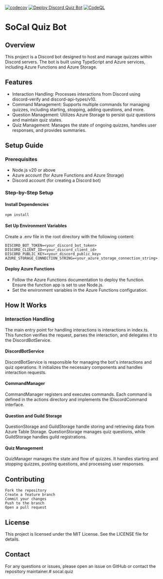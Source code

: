 [![codecov](https://codecov.io/gh/glennawatson/socal.quiz/graph/badge.svg?token=A97VS6OVIP)](https://codecov.io/gh/glennawatson/socal.quiz)
[![Deploy Discord Quiz Bot](https://github.com/glennawatson/socal.quiz/actions/workflows/deploy.yml/badge.svg)](https://github.com/glennawatson/socal.quiz/actions/workflows/deploy.yml)
[![CodeQL](https://github.com/glennawatson/socal.quiz/actions/workflows/github-code-scanning/codeql/badge.svg)](https://github.com/glennawatson/socal.quiz/actions/workflows/github-code-scanning/codeql)

# SoCal Quiz Bot

## Overview

This project is a Discord bot designed to host and manage quizzes within Discord servers. The bot is built using TypeScript and Azure services, including Azure Functions and Azure Storage.

## Features

* Interaction Handling: Processes interactions from Discord using discord-verify and discord-api-types/v10.
* Command Management: Supports multiple commands for managing quizzes, including starting, stopping, adding questions, and more.
* Question Management: Utilizes Azure Storage to persist quiz questions and maintain quiz states.
* Quiz Management: Manages the state of ongoing quizzes, handles user responses, and provides summaries.

## Setup Guide
### Prerequisites
* Node.js v20 or above
* Azure account (for Azure Functions and Azure Storage)
* Discord account (for creating a Discord bot)

### Step-by-Step Setup

#### Install Dependencies

```bash
npm install
```

#### Set Up Environment Variables

Create a .env file in the root directory with the following content:

```plaintext
DISCORD_BOT_TOKEN=<your_discord_bot_token>
DISCORD_CLIENT_ID=<your_discord_client_id>
DISCORD_PUBLIC_KEY=<your_discord_public_key>
AZURE_STORAGE_CONNECTION_STRING=<your_azure_storage_connection_string>
```

#### Deploy Azure Functions
* Follow the Azure Functions documentation to deploy the function. Ensure the function app is set to use Node.js.
* Set the environment variables in the Azure Functions configuration.

## How It Works
### Interaction Handling

The main entry point for handling interactions is interactions in index.ts. This function verifies the request, parses the interaction, and delegates it to the DiscordBotService.

#### DiscordBotService

DiscordBotService is responsible for managing the bot's interactions and quiz operations. It initializes the necessary components and handles interaction requests.

#### CommandManager

CommandManager registers and executes commands. Each command is defined in the actions directory and implements the IDiscordCommand interface.

#### Question and Guild Storage

QuestionStorage and GuildStorage handle storing and retrieving data from Azure Table Storage. QuestionStorage manages quiz questions, while GuildStorage handles guild registrations.

#### Quiz Management

QuizManager manages the state and flow of quizzes. It handles starting and stopping quizzes, posting questions, and processing user responses.

## Contributing

    Fork the repository
    Create a feature branch
    Commit your changes
    Push to the branch
    Open a pull request

## License

This project is licensed under the MIT License. See the LICENSE file for details.

## Contact

For any questions or issues, please open an issue on GitHub or contact the repository maintainer.# socal.quiz
